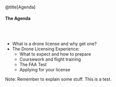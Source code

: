 <div class="slide-bg-style-left"></div><div class="slide-bg-style-right"></div>

@title[Agenda]

#### <span class="orange">The Agenda</span>

<br>
<br>

<ul>
  <li class="fragment no-bullet">What is a drone license and why get one?</li>
  <li class="fragment">The Drone Licensing Experience:
    <ul>
      <li class="fragment no-bullet">What to expect and how to prepare</li>
      <li class="fragment no-bullet">Coursework and flight training</li>
      <li class="fragment no-bullet">The FAA Test</li>
      <li class="fragment no-bullet">Applying for your license</li>
    </ul>
  </li>
</ul>

Note:
Remember to explain some stuff. This is a test.
